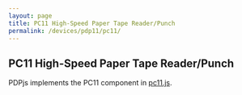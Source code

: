 ```yaml
---
layout: page
title: PC11 High-Speed Paper Tape Reader/Punch
permalink: /devices/pdp11/pc11/
---
```


PC11 High-Speed Paper Tape Reader/Punch
---------------------------------------

PDPjs implements the PC11 component in [pc11.js](/modules/pdp11/lib/pc11.js). 
